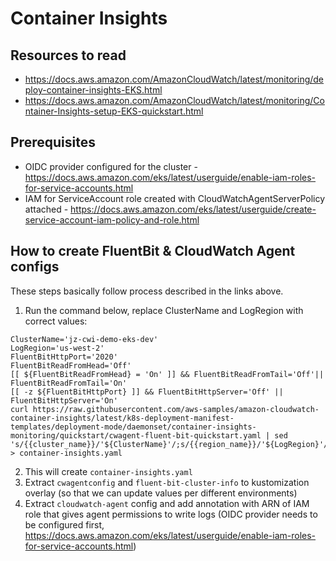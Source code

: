 # Container Insights

## Resources to read

- <https://docs.aws.amazon.com/AmazonCloudWatch/latest/monitoring/deploy-container-insights-EKS.html>
- <https://docs.aws.amazon.com/AmazonCloudWatch/latest/monitoring/Container-Insights-setup-EKS-quickstart.html>

## Prerequisites

* OIDC provider configured for the cluster - <https://docs.aws.amazon.com/eks/latest/userguide/enable-iam-roles-for-service-accounts.html>
* IAM for ServiceAccount role created with CloudWatchAgentServerPolicy attached - <https://docs.aws.amazon.com/eks/latest/userguide/create-service-account-iam-policy-and-role.html>

## How to create FluentBit & CloudWatch Agent configs

These steps basically follow process described in the links above.

1. Run the command below, replace ClusterName and LogRegion with correct values:

```
ClusterName='jz-cwi-demo-eks-dev'
LogRegion='us-west-2'
FluentBitHttpPort='2020'
FluentBitReadFromHead='Off'
[[ ${FluentBitReadFromHead} = 'On' ]] && FluentBitReadFromTail='Off'|| FluentBitReadFromTail='On'
[[ -z ${FluentBitHttpPort} ]] && FluentBitHttpServer='Off' || FluentBitHttpServer='On'
curl https://raw.githubusercontent.com/aws-samples/amazon-cloudwatch-container-insights/latest/k8s-deployment-manifest-templates/deployment-mode/daemonset/container-insights-monitoring/quickstart/cwagent-fluent-bit-quickstart.yaml | sed 's/{{cluster_name}}/'${ClusterName}'/;s/{{region_name}}/'${LogRegion}'/;s/{{http_server_toggle}}/"'${FluentBitHttpServer}'"/;s/{{http_server_port}}/"'${FluentBitHttpPort}'"/;s/{{read_from_head}}/"'${FluentBitReadFromHead}'"/;s/{{read_from_tail}}/"'${FluentBitReadFromTail}'"/' > container-insights.yaml
```

2. This will create `container-insights.yaml`
3. Extract `cwagentconfig` and `fluent-bit-cluster-info` to kustomization overlay (so that we can update values per different environments)
4. Extract `cloudwatch-agent` config and add annotation with ARN of IAM role that gives agent permissions to write logs (OIDC provider needs to be configured first, <https://docs.aws.amazon.com/eks/latest/userguide/enable-iam-roles-for-service-accounts.html>)
